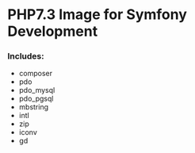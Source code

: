 # PHP7.3 Image for Symfony Development

### Includes:

- composer
- pdo
- pdo_mysql
- pdo_pgsql
- mbstring
- intl
- zip
- iconv
- gd

